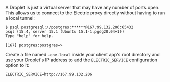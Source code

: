 A Droplet is just a virtual server that may have any number of ports open. This allows us to connect to the Electric proxy directly without having to run a local tunnel:

```shell
$ psql postgresql://postgres:******@167.99.132.206:65432
psql (15.4, server 15.1 (Ubuntu 15.1-1.pgdg20.04+1))
Type "help" for help.

[167] postgres:postgres=>
```

Create a file named `.env.local` inside your client app's root directory and use your Droplet's IP address to add the `ELECTRIC_SERVICE` configuration option to it:

```shell
ELECTRIC_SERVICE=http://167.99.132.206
```
